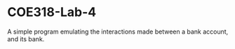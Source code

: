 # COE318-Lab-4
A simple program emulating the interactions made between a bank account, and its bank.
